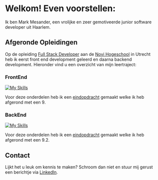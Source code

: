 # Welkom! Even voorstellen:

Ik ben Mark Mesander, een vrolijke en zeer gemotiveerde junior software developer uit Haarlem.


## Afgeronde Opleidingen
Op de opleiding [Full Stack Developer](https://www.novi.nl/full-stack-developer/) aan de [Novi Hogeschool](https://www.novi.nl/) in Utrecht heb ik eerst front end development geleerd en daarna backend development. Hieronder vind u een overzicht van mijn leertraject:

### FrontEnd
[![My Skills](https://skillicons.dev/icons?i=html,css,js,nodejs,figma,react)](https://skillicons.dev)

Voor deze onderdelen heb ik een [eindopdracht](https://github.com/mmesander/eindopdracht-frontend-the-movie-app) gemaakt welke ik heb afgerond met een 9.

### BackEnd
[![My Skills](https://skillicons.dev/icons?i=idea,github,java,maven,spring,postman,postgres)](https://skillicons.dev)

Voor deze onderdelen heb ik een [eindopdracht](https://github.com/mmesander/revitalized-webshop) gemaakt welke ik heb afgerond met een 9.2.

## Contact
Lijkt het u leuk om kennis te maken? Schroom dan niet en stuur mij gerust een berichtje via [LinkedIn](https://www.linkedin.com/in/mark-mesander/).
